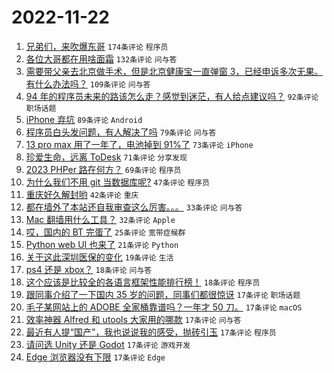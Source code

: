 # 2022-11-22

1. [兄弟们，来吹爆东哥](https://www.v2ex.com/t/897106) `174条评论` `程序员`
1. [各位大哥都在用啥面霜](https://www.v2ex.com/t/897009) `132条评论` `问与答`
1. [需要带父亲去北京做手术，但是北京健康宝一直弹窗 3，已经申诉多次无果。有什么办法吗？](https://www.v2ex.com/t/896998) `109条评论` `问与答`
1. [94 年的程序员未来的路该怎么走？感觉到迷茫，有人给点建议吗？](https://www.v2ex.com/t/897015) `92条评论` `职场话题`
1. [iPhone 弃坑](https://www.v2ex.com/t/897024) `89条评论` `Android`
1. [程序员白头发问题，有人解决了吗](https://www.v2ex.com/t/897005) `79条评论` `问与答`
1. [13 pro max 用了一年了，电池掉到 91%了](https://www.v2ex.com/t/896984) `73条评论` `iPhone`
1. [珍爱生命，远离 ToDesk](https://www.v2ex.com/t/897040) `71条评论` `分享发现`
1. [2023 PHPer 路在何方？](https://www.v2ex.com/t/897074) `69条评论` `程序员`
1. [为什么我们不用 git 当数据库呢?](https://www.v2ex.com/t/897127) `47条评论` `程序员`
1. [重庆好久解封哟](https://www.v2ex.com/t/896972) `42条评论` `重庆`
1. [都在墙外了本站还自我审查这么厉害。。。](https://www.v2ex.com/t/897039) `33条评论` `问与答`
1. [Mac 翻墙用什么工具？](https://www.v2ex.com/t/897078) `32条评论` `Apple`
1. [哎，国内的 BT 完蛋了](https://www.v2ex.com/t/897168) `25条评论` `宽带症候群`
1. [Python web UI 也来了](https://www.v2ex.com/t/897007) `21条评论` `Python`
1. [关于这此深圳医保的变化](https://www.v2ex.com/t/897134) `19条评论` `生活`
1. [ps4 还是 xbox？](https://www.v2ex.com/t/896997) `18条评论` `问与答`
1. [这个应该是比较全的各语言框架性能排行榜！](https://www.v2ex.com/t/896978) `18条评论` `程序员`
1. [跟同事介绍了一下国内 35 岁的问题，同事们都很惊讶](https://www.v2ex.com/t/897164) `17条评论` `职场话题`
1. [毛子某网站上的 ADOBE 全家桶靠谱吗？一年才 50 刀。](https://www.v2ex.com/t/897149) `17条评论` `macOS`
1. [效率神器 Alfred 和 utools 大家用的哪款](https://www.v2ex.com/t/897145) `17条评论` `问与答`
1. [最近有人提“国产”，我也说说我的感受，抛砖引玉](https://www.v2ex.com/t/897090) `17条评论` `程序员`
1. [请问选 Unity 还是 Godot](https://www.v2ex.com/t/897079) `17条评论` `游戏开发`
1. [Edge 浏览器没有下限](https://www.v2ex.com/t/896986) `17条评论` `Edge`
